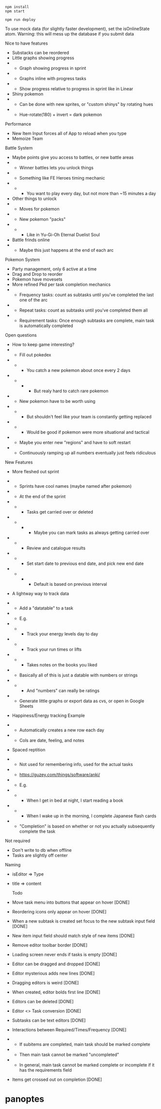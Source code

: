```
npm install
npm start
```

```
npm run deploy
```

To use mock data (for slightly faster development), set the isOnlineState atom.
Warning: this will mess up the database if you submit data

Nice to have features

- Substacks can be reordered
- Little graphs showing progress
- - Graph showing progress in sprint
- - Graphs inline with progress tasks
- - Show progress relative to progress in sprint like in Linear
- Shiny pokemon
- - Can be done with new sprites, or "custom shinys" by rotating hues
- - Hue-rotate(180) + invert = dark pokemon

Performance

- New Item Input forces all of App to reload when you type
- Memoize Team

Battle System

- Maybe points give you access to battles, or new battle areas
- - Winner battles lets you unlock things
- - Something like FE Heroes timing mechanic
- - - You want to play every day, but not more than ~15 minutes a day
- Other things to unlock
- - Moves for pokemon
- - New pokemon "packs"
- - - Like in Yu-Gi-Oh Eternal Duelist Soul
- Battle frinds online
- - Maybe this just happens at the end of each arc

Pokemon System

- Party management, only 6 active at a time
- Drag and Drop to reorder
- Pokemon have movesets
- More refined Pkd per task completion mechanics
- - Frequency tasks: count as subtasks until you've completed the last one of the arc
- - Repeat tasks: count as subtasks until you've completed them all
- - Requirement tasks: Once enough subtasks are complete, main task is automatically completed

Open questions

- How to keep game interesting?
- - Fill out pokedex
- - - You catch a new pokemon about once every 2 days
- - - - But realy hard to catch rare pokemon
- - New pokemon have to be worth using
- - - But shouldn't feel like your team is constantly getting replaced
- - - Would be good if pokemon were more situational and tactical
- - Maybe you enter new "regions" and have to soft restart
- - Continuously ramping up all numbers eventually just feels ridiculous

New Features

- More fleshed out sprint
- - Sprints have cool names (maybe named after pokemon)
- - At the end of the sprint
- - - Tasks get carried over or deleted
- - - - Maybe you can mark tasks as always getting carried over
- - - Review and catalogue results
- - - Set start date to previous end date, and pick new end date
- - - - Default is based on previous interval

- A lightway way to track data
- - Add a "datatable" to a task
- - E.g.
- - - Track your energy levels day to day
- - - Track your run times or lifts
- - - Takes notes on the books you liked
- - Basically all of this is just a datable with numbers or strings
- - - And "numbers" can really be ratings
- - Generate little graphs or export data as cvs, or open in Google Sheets
- Happiness/Energy tracking Example
- - Automatically creates a new row each day
- - Cols are date, feeling, and notes

- Spaced reptition
- - Not used for remembering info, used for the actual tasks
- - https://guzey.com/things/software/anki/
- - E.g.
- - - When I get in bed at night, I start reading a book
- - - When I wake up in the morning, I complete Japanese flash cards
- - "Completion" is based on whether or not you actually subsequently complete the task

Not required

- Don't write to db when offline
- Tasks are slightly off center

Naming

- isEditor => Type
- title => content

  Todo

- Move task menu into buttons that appear on hover [DONE]
- Reordering icons only appear on hover [DONE]
- When a new subtask is created set focus to the new subtask input field [DONE]
- New item input field should match style of new items [DONE]
- Remove editor toolbar border [DONE]
- Loading screen never ends if tasks is empty [DONE]
- Editor can be dragged and dropped [DONE]
- Editor mysterious adds new lines [DONE]
- Dragging editors is weird [DONE]
- When created, editor bolds first line [DONE]
- Editors can be deleted [DONE]
- Editor <> Task conversion [DONE]
- Subtasks can be text editors [DONE]
- Interactions between Required/Times/Frequency [DONE]
- - If subitems are completed, main task should be marked complete
- - Then main task cannot be marked "uncompleted"
- - In general, main task cannot be marked complete or incomplete if it has the requirements field
- Items get crossed out on completion [DONE]
# panoptes
